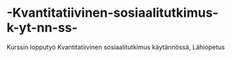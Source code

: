 # -Kvantitatiivinen-sosiaalitutkimus-k-yt-nn-ss-
Kurssin lopputyö  Kvantitatiivinen sosiaalitutkimus käytännössä, Lähiopetus 
